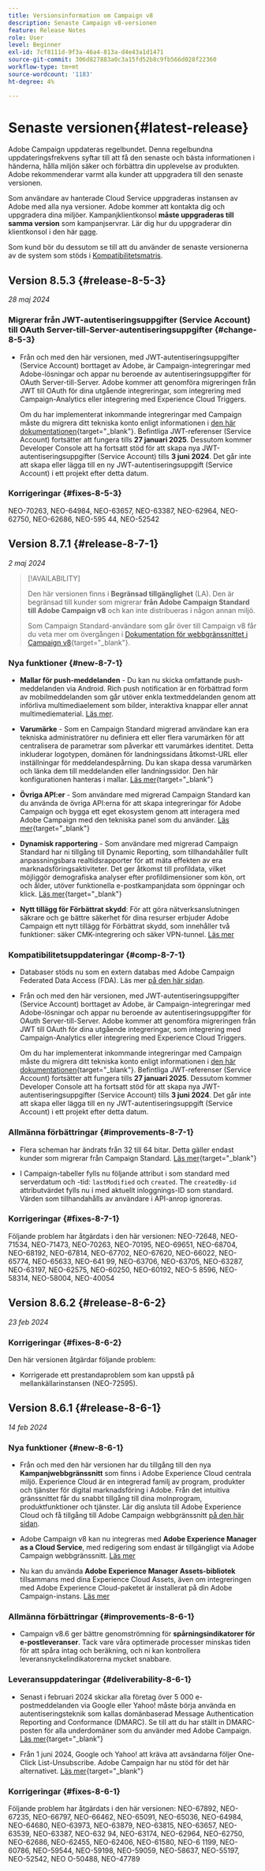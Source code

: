 ```yaml
---
title: Versionsinformation om Campaign v8
description: Senaste Campaign v8-versionen
feature: Release Notes
role: User
level: Beginner
exl-id: 7cf8111d-9f3a-46a4-813a-d4e43a1d1471
source-git-commit: 306d827883a0c3a15fd52b8c9fb566d028f22360
workflow-type: tm+mt
source-wordcount: '1183'
ht-degree: 4%

---
```


# Senaste versionen{#latest-release}

Adobe Campaign uppdateras regelbundet. Denna regelbundna uppdateringsfrekvens syftar till att få den senaste och bästa informationen i händerna, hålla miljön säker och förbättra din upplevelse av produkten. Adobe rekommenderar varmt alla kunder att uppgradera till den senaste versionen.

Som användare av hanterade Cloud Service uppgraderas instansen av Adobe med alla nya versioner. Adobe kommer att kontakta dig och uppgradera dina miljöer. Kampanjklientkonsol **måste uppgraderas till samma version** som kampanjservrar. Lär dig hur du uppgraderar din klientkonsol i den här [page](../start/connect.md#upgrade-ac-console).

Som kund bör du dessutom se till att du använder de senaste versionerna av de system som stöds i [Kompatibilitetsmatris](compatibility-matrix.md).

## Version 8.5.3 {#release-8-5-3}

_28 maj 2024_

### Migrerar från JWT-autentiseringsuppgifter (Service Account) till OAuth Server-till-Server-autentiseringsuppgifter  {#change-8-5-3}

* Från och med den här versionen, med JWT-autentiseringsuppgifter (Service Account) borttaget av Adobe, är Campaign-integreringar med Adobe-lösningar och appar nu beroende av autentiseringsuppgifter för OAuth Server-till-Server. Adobe kommer att genomföra migreringen från JWT till OAuth för dina utgående integreringar, som integrering med Campaign-Analytics eller integrering med Experience Cloud Triggers.

  Om du har implementerat inkommande integreringar med Campaign måste du migrera ditt tekniska konto enligt informationen i [den här dokumentationen](https://developer.adobe.com/developer-console/docs/guides/authentication/ServerToServerAuthentication/migration/){target="_blank"}. Befintliga JWT-referenser (Service Account) fortsätter att fungera tills **27 januari 2025**. Dessutom kommer Developer Console att ha fortsatt stöd för att skapa nya JWT-autentiseringsuppgifter (Service Account) tills **3 juni 2024**. Det går inte att skapa eller lägga till en ny JWT-autentiseringsuppgift (Service Account) i ett projekt efter detta datum.


### Korrigeringar {#fixes-8-5-3}

NEO-70263, NEO-64984, NEO-63657, NEO-63387, NEO-62964, NEO-62750, NEO-62686, NEO-595 44, NEO-52542

## Version 8.7.1 {#release-8-7-1}

_2 maj 2024_

>[!AVAILABILITY]
>
>Den här versionen finns i **Begränsad tillgänglighet** (LA). Den är begränsad till kunder som migrerar **från Adobe Campaign Standard till Adobe Campaign v8** och kan inte distribueras i någon annan miljö.
>
>Som Campaign Standard-användare som går över till Campaign v8 får du veta mer om övergången i [Dokumentation för webbgränssnittet i Campaign v8](https://experienceleague.adobe.com/en/docs/campaign-web/v8/release-notes/acs-migration){target="_blank"}.

### Nya funktioner {#new-8-7-1}

* **Mallar för push-meddelanden** - Du kan nu skicka omfattande push-meddelanden via Android. Rich push notification är en förbättrad form av mobilmeddelanden som går utöver enkla textmeddelanden genom att införliva multimediaelement som bilder, interaktiva knappar eller annat multimediematerial. [Läs mer](../send/rich-push.md).

* **Varumärke** - Som en Campaign Standard migrerad användare kan era tekniska administratörer nu definiera ett eller flera varumärken för att centralisera de parametrar som påverkar ett varumärkes identitet. Detta inkluderar logotypen, domänen för landningssidans åtkomst-URL eller inställningar för meddelandespårning. Du kan skapa dessa varumärken och länka dem till meddelanden eller landningssidor. Den här konfigurationen hanteras i mallar. [Läs mer](https://experienceleague.adobe.com/docs/experience-cloud/campaign/branding/branding-gs.html){target="_blank"}

* **Övriga API:er** - Som användare med migrerad Campaign Standard kan du använda de övriga API:erna för att skapa integreringar för Adobe Campaign och bygga ett eget ekosystem genom att interagera med Adobe Campaign med den tekniska panel som du använder. [Läs mer](https://experienceleague.adobe.com/docs/experience-cloud/campaign/apis/get-started-apis.html){target="_blank"}

* **Dynamisk rapportering** - Som användare med migrerad Campaign Standard har ni tillgång till Dynamic Reporting, som tillhandahåller fullt anpassningsbara realtidsrapporter för att mäta effekten av era marknadsföringsaktiviteter. Det ger åtkomst till profildata, vilket möjliggör demografiska analyser efter profildimensioner som kön, ort och ålder, utöver funktionella e-postkampanjdata som öppningar och klick. [Läs mer](https://experienceleague.adobe.com/docs/experience-cloud/campaign/reporting/get-started-reporting.html){target="_blank"}

* **Nytt tillägg för Förbättrat skydd**: För att göra nätverksanslutningen säkrare och ge bättre säkerhet för dina resurser erbjuder Adobe Campaign ett nytt tillägg för Förbättrat skydd, som innehåller två funktioner: säker CMK-integrering och säker VPN-tunnel. [Läs mer](../config/enhanced-security.md)


### Kompatibilitetsuppdateringar {#comp-8-7-1}

* Databaser stöds nu som en extern databas med Adobe Campaign Federated Data Access (FDA). Läs mer [på den här sidan](compatibility-matrix.md#FederatedDataAccessFDA).

* Från och med den här versionen, med JWT-autentiseringsuppgifter (Service Account) borttaget av Adobe, är Campaign-integreringar med Adobe-lösningar och appar nu beroende av autentiseringsuppgifter för OAuth Server-till-Server. Adobe kommer att genomföra migreringen från JWT till OAuth för dina utgående integreringar, som integrering med Campaign-Analytics eller integrering med Experience Cloud Triggers.

  Om du har implementerat inkommande integreringar med Campaign måste du migrera ditt tekniska konto enligt informationen i [den här dokumentationen](https://developer.adobe.com/developer-console/docs/guides/authentication/ServerToServerAuthentication/migration/){target="_blank"}. Befintliga JWT-referenser (Service Account) fortsätter att fungera tills **27 januari 2025**. Dessutom kommer Developer Console att ha fortsatt stöd för att skapa nya JWT-autentiseringsuppgifter (Service Account) tills **3 juni 2024**. Det går inte att skapa eller lägga till en ny JWT-autentiseringsuppgift (Service Account) i ett projekt efter detta datum.


### Allmänna förbättringar {#improvements-8-7-1}

* Flera scheman har ändrats från 32 till 64 bitar. Detta gäller endast kunder som migrerar från Campaign Standard. [Läs mer](https://experienceleague.adobe.com/docs/experience-cloud/campaign/technotes/64-bit-tables.html){target="_blank"}

* I Campaign-tabeller fylls nu följande attribut i som standard med serverdatum och -tid: `lastModified` och `created`. The `createdBy-id` attributvärdet fylls nu i med aktuellt inloggnings-ID som standard. Värden som tillhandahålls av användare i API-anrop ignoreras. <!--This configuration can be changed in the Campaign server configuration file. As a Managed Cloud Services customer, you must reach out to Adobe to change this default configuration.-->

### Korrigeringar {#fixes-8-7-1}

Följande problem har åtgärdats i den här versionen: NEO-72648, NEO-71534, NEO-71473, NEO-70263, NEO-70195, NEO-69651, NEO-68704, NEO-68192, NEO-67814, NEO-67702, NEO-67620, NEO-66022, NEO-65774, NEO-65633, NEO-641 99, NEO-63706, NEO-63705, NEO-63287, NEO-63197, NEO-62575, NEO-60250, NEO-60192, NEO-5 8596, NEO-58314, NEO-58004, NEO-40054

## Version 8.6.2 {#release-8-6-2}

_23 feb 2024_

### Korrigeringar {#fixes-8-6-2}

Den här versionen åtgärdar följande problem:

* Korrigerade ett prestandaproblem som kan uppstå på mellankällarinstansen (NEO-72595).

## Version 8.6.1 {#release-8-6-1}

_14 feb 2024_

### Nya funktioner {#new-8-6-1}

* Från och med den här versionen har du tillgång till den nya **Kampanjwebbgränssnitt** som finns i Adobe Experience Cloud centrala miljö. Experience Cloud är en integrerad familj av program, produkter och tjänster för digital marknadsföring i Adobe. Från det intuitiva gränssnittet får du snabbt tillgång till dina molnprogram, produktfunktioner och tjänster. Lär dig ansluta till Adobe Experience Cloud och få tillgång till Adobe Campaign webbgränssnitt [på den här sidan](campaign-ui.md#ac-web-ui).


* Adobe Campaign v8 kan nu integreras med **Adobe Experience Manager as a Cloud Service**, med redigering som endast är tillgängligt via Adobe Campaign webbgränssnitt. [Läs mer](../connect/ac-aem.md)

* Nu kan du använda **Adobe Experience Manager Assets-bibliotek** tillsammans med dina Experience Cloud Assets, även om integreringen med Adobe Experience Cloud-paketet är installerat på din Adobe Campaign-instans. [Läs mer](../connect/ac-aem.md#assets-library)

### Allmänna förbättringar {#improvements-8-6-1}

* Campaign v8.6 ger bättre genomströmning för **spårningsindikatorer för e-postleveranser**. Tack vare våra optimerade processer minskas tiden för att spåra intag och beräkning, och ni kan kontrollera leveransnyckelindikatorerna mycket snabbare.


### Leveransuppdateringar {#deliverability-8-6-1}

* Senast i februari 2024 skickar alla företag över 5 000 e-postmeddelanden via Google eller Yahoo! måste börja använda en autentiseringsteknik som kallas domänbaserad Message Authentication Reporting and Conformance (DMARC). Se till att du har ställt in DMARC-posten för alla underdomäner som du använder med Adobe Campaign. [Läs mer](https://experienceleague.adobe.com/docs/deliverability-learn/deliverability-best-practice-guide/additional-resources/technotes/implement-dmarc.html?lang=sv){target="_blank"}

* Från 1 juni 2024, Google och Yahoo! att kräva att avsändarna följer One-Click List-Unsubscribe. Adobe Campaign har nu stöd för det här alternativet. [Läs mer](https://experienceleague.adobe.com/docs/deliverability-learn/deliverability-best-practice-guide/additional-resources/campaign/acc-technical-recommendations.html#one-click-list-unsubscribe){target="_blank"}


### Korrigeringar {#fixes-8-6-1}

Följande problem har åtgärdats i den här versionen: NEO-67892, NEO-67235, NEO-66797, NEO-66462, NEO-65091, NEO-65036, NEO-64984, NEO-64680, NEO-63973, NEO-63879, NEO-63815, NEO-63657, NEO-63539, NEO-63387, NEO-632 94, NEO-63174, NEO-62964, NEO-62750, NEO-62686, NEO-62455, NEO-62406, NEO-61580, NEO-6 1199, NEO-60786, NEO-59544, NEO-59198, NEO-59059, NEO-58637, NEO-55197, NEO-52542, NEO O-50488, NEO-47789